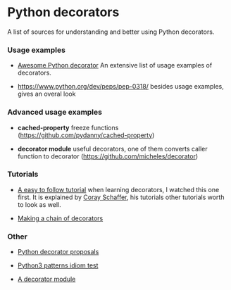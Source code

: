 # Python decorators

A list of sources for understanding and better using Python decorators.

### Usage examples

* [Awesome Python decorator](https://github.com/lord63/awesome-python-decorator) An extensive list of usage examples of decorators.

* https://www.python.org/dev/peps/pep-0318/ besides usage examples, gives an overal look


### Advanced usage examples

* **cached-property** freeze functions (https://github.com/pydanny/cached-property)

* **decorator module** useful decorators, one of them converts caller function to decorator (https://github.com/micheles/decorator)


### Tutorials
* [A easy to follow tutorial](https://www.youtube.com/watch?v=FsAPt_9Bf3U) when learning decorators, I watched this one first. It is explained by [Coray Schaffer](https://www.youtube.com/channel/UCCezIgC97PvUuR4_gbFUs5g), his tutorials other tutorials worth to look as well.

* [Making a chain of decorators](https://gist.github.com/Zearin/2f40b7b9cfc51132851a)




### Other

* [Python decorator proposals](https://wiki.python.org/moin/PythonDecorators#Current_Python_Decorator_Proposals)

* [Python3 patterns idiom test](https://python-3-patterns-idioms-test.readthedocs.io/en/latest/PythonDecorators.html)

* [A decorator module](https://github.com/micheles/decorator)
